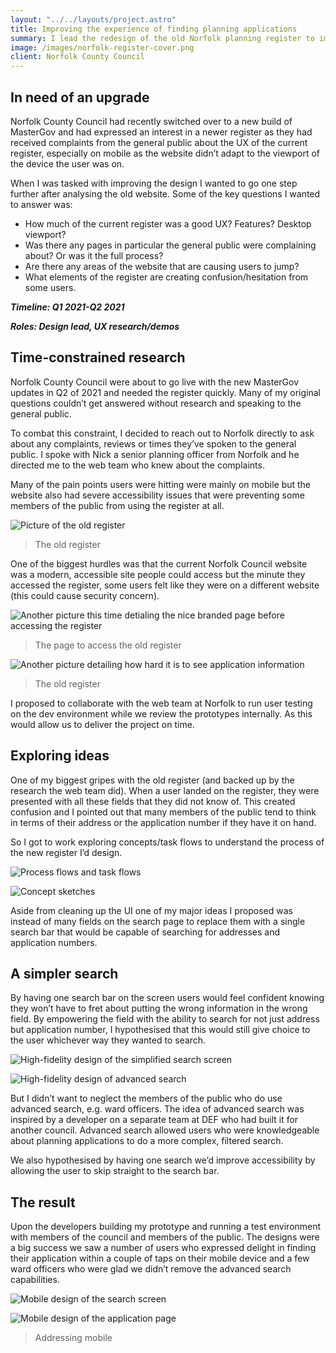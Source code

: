 ```yaml
---
layout: "../../layouts/project.astro"
title: Improving the experience of finding planning applications
summary: I lead the redesign of the old Norfolk planning register to improve the experience of finding applications, which receives hundreds of visits from members of the public every week.
image: /images/norfolk-register-cover.png
client: Norfolk County Council
---
```


## In need of an upgrade

Norfolk County Council had recently switched over to a new build of MasterGov and had expressed an interest in a newer register as they had received complaints from the general public about the UX of the current register, especially on mobile as the website didn’t adapt to the viewport of the device the user was on.

When I was tasked with improving the design I wanted to go one step further after analysing the old website. Some of the key questions I wanted to answer was:

- How much of the current register was a good UX? Features? Desktop viewport?
- Was there any pages in particular the general public were complaining about? Or was it the full process?
- Are there any areas of the website that are causing users to jump?
- What elements of the register are creating confusion/hesitation from some users.

**_Timeline: Q1 2021-Q2 2021_**

**_Roles: Design lead, UX research/demos_**

## Time-constrained research

Norfolk County Council were about to go live with the new MasterGov updates in Q2 of 2021 and needed the register quickly. Many of my original questions couldn’t get answered without research and speaking to the general public.

To combat this constraint, I decided to reach out to Norfolk directly to ask about any complaints, reviews or times they’ve spoken to the general public. I spoke with Nick a senior planning officer from Norfolk and he directed me to the web team who knew about the complaints.

Many of the pain points users were hitting were mainly on mobile but the website also had severe accessibility issues that were preventing some members of the public from using the register at all.

![Picture of the old register](/images/norfolk-register-1.png)

> The old register

One of the biggest hurdles was that the current Norfolk Council website was a modern, accessible site people could access but the minute they accessed the register, some users felt like they were on a different website (this could cause security concern).

![Another picture this time detialing the nice branded page before accessing the register](/images/norfolk-register-2.png)

> The page to access the old register

![Another picture detailing how hard it is to see application information](/images/norfolk-register-3.png)

> The old register

I proposed to collaborate with the web team at Norfolk to run user testing on the dev environment while we review the prototypes internally. As this would allow us to deliver the project on time.

## Exploring ideas

One of my biggest gripes with the old register (and backed up by the research the web team did). When a user landed on the register, they were presented with all these fields that they did not know of. This created confusion and I pointed out that many members of the public tend to think in terms of their address or the application number if they have it on hand.

So I got to work exploring concepts/task flows to understand the process of the new register I’d design.

![Process flows and task flows](/images/norfolk-register-4.png)

![Concept sketches](/images/norfolk-register-5.jpeg)

Aside from cleaning up the UI one of my major ideas I proposed was instead of many fields on the search page to replace them with a single search bar that would be capable of searching for addresses and application numbers.

## A simpler search

By having one search bar on the screen users would feel confident knowing they won’t have to fret about putting the wrong information in the wrong field. By empowering the field with the ability to search for not just address but application number, I hypothesised that this would still give choice to the user whichever way they wanted to search.

![High-fidelity design of the simplified search screen](/images/norfolk-register-6.png)

![High-fidelity design of advanced search](/images/norfolk-register-7.png)

But I didn’t want to neglect the members of the public who do use advanced search, e.g. ward officers. The idea of advanced search was inspired by a developer on a separate team at DEF who had built it for another council. Advanced search allowed users who were knowledgeable about planning applications to do a more complex, filtered search.

We also hypothesised by having one search we’d improve accessibility by allowing the user to skip straight to the search bar.

## The result

Upon the developers building my prototype and running a test environment with members of the council and members of the public. The designs were a big success we saw a number of users who expressed delight in finding their application within a couple of taps on their mobile device and a few ward officers who were glad we didn’t remove the advanced search capabilities.

![Mobile design of the search screen](/images/norfolk-register-8.png)

![Mobile design of the application page](/images/norfolk-register-9.png)

> Addressing mobile
